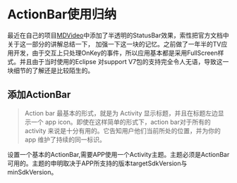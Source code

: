 # ActionBar使用归纳

最近在自己的项目[MDVideo](https://github.com/AndroidTips/MDVideo)中添加了半透明的StatusBar效果，索性把官方文档中关于这一部分的讲解总结一下，
加强一下这一块的记忆。之前做了一年半的TV应用开发，由于交互上只处理OnKey的事件，所以应用基本都是采用FullScreen样式。并且由于当时使用的Eclipse
对support V7包的支持完全令人无语，导致这一块细节的了解还是比较陌生的。

## 添加ActionBar

> Action bar 最基本的形式，就是为 Activity 显示标题，并且在标题左边显示一个 app icon。即使在这样简单的形式下，action bar对于所有的 activity 来说是十分有用的。它告知用户他们当前所处的位置，并为你的 app 维护了持续的同一标识。

设置一个基本的ActionBar,需要APP使用一个Activity主题。主题必须是ActionBar可用的。主题的申明取决于APP所支持的版本targetSdkVersion与 minSdkVersion。
